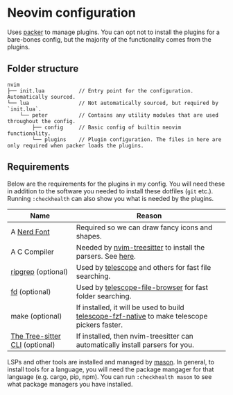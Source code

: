 # Neovim configuration

Uses [packer](https://github.com/wbthomason/packer.nvim) to manage plugins. You
can opt not to install the plugins for a bare-bones config, but the majority of
the functionality comes from the plugins.

## Folder structure

```
nvim
├── init.lua           // Entry point for the configuration. Automatically sourced.
└── lua                // Not automatically sourced, but required by `init.lua`.
    └── peter          // Contains any utility modules that are used throughout the config.
        ├── config     // Basic config of builtin neovim functionality.
        └── plugins    // Plugin configuration. The files in here are only required when packer loads the plugins.
```

## Requirements

Below are the requirements for the plugins in my config. You will need these in
addition to the software you needed to install these dotfiles (`git` etc.).
Running `:checkhealth` can also show you what is needed by the plugins.

| Name | Reason |
|------|--------|
| A [Nerd Font](https://www.nerdfonts.com/) | Required so we can draw fancy icons and shapes. |
| A C Compiler | Needed by [nvim-treesitter](https://github.com/nvim-treesitter/nvim-treesitter) to install the parsers. See [here](https://github.com/nvim-treesitter/nvim-treesitter#requirements). |
| [ripgrep](https://github.com/BurntSushi/ripgrep) (optional) | Used by [telescope](https://github.com/nvim-telescope/telescope.nvim) and others for fast file searching. |
| [fd](https://github.com/sharkdp/fd) (optional) | Used by [telescope-file-browser](https://github.com/nvim-telescope/telescope-file-browser.nvim) for fast folder searching. |
| make (optional) | If installed, it will be used to build [telescope-fzf-native](https://github.com/nvim-telescope/telescope-fzf-native.nvim) to make telescope pickers faster. |
| [The Tree-sitter CLI](https://github.com/tree-sitter/tree-sitter/blob/master/cli/README.md) (optional) | If installed, then nvim-treesitter can automatically install parsers for you. |

LSPs and other tools are installed and managed by
[mason](https://github.com/williamboman/mason.nvim). In general, to install
tools for a language, you will need the package mangager for that language
(e.g. cargo, pip, npm). You can run `:checkhealth mason` to see what package
managers you have installed.
